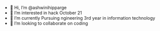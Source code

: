 - 👋 Hi, I’m @ashwinihipparge
- 👀 I’m interested in hack October 21
- 🌱 I’m currently Pursuing ngineering 3rd year in information technology
- 💞️ I’m looking to collaborate on coding


<!---
ashwinihipparge/ashwinihipparge is a ✨ special ✨ repository because its `README.md` (this file) appears on your GitHub profile.
You can click the Preview link to take a look at your changes.
--->
